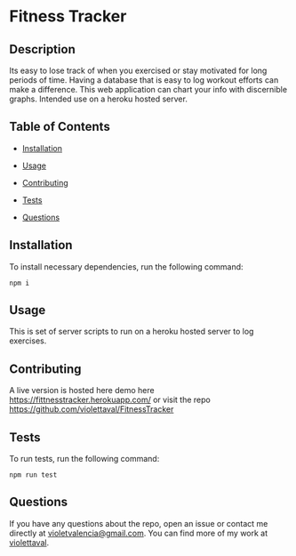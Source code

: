 # Fitness Tracker


## Description
Its easy to lose track of when you exercised or stay motivated for long periods of time. Having a database that is easy to log workout efforts can make a difference. This web application can chart your info with discernible graphs. Intended use on a heroku hosted server.

## Table of Contents 

* [Installation](#installation)

* [Usage](#usage)

* [Contributing](#contributing)

* [Tests](#tests)

* [Questions](#questions)

## Installation

To install necessary dependencies, run the following command:

```
npm i

```

## Usage

This is set of server scripts to run on a heroku hosted server to log exercises. 

  
## Contributing

A live version is hosted here demo here https://fittnesstracker.herokuapp.com/ or visit the repo https://github.com/violettaval/FitnessTracker

## Tests

To run tests, run the following command:

```
npm run test
```

## Questions

If you have any questions about the repo, open an issue or contact me directly at violetvalencia@gmail.com. You can find more of my work at [violettaval](https://github.com/violettaval/).

